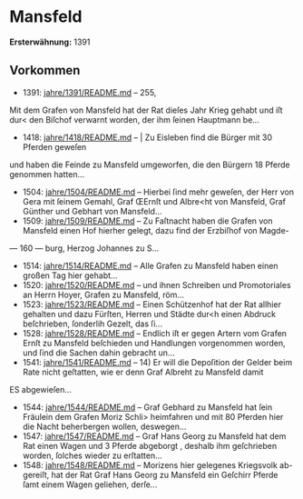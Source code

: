 # Mansfeld

**Ersterwähnung:** 1391

## Vorkommen
- 1391: [jahre/1391/README.md](../jahre/1391/README.md) – 255,

Mit dem Grafen von Mansfeld hat der Rat dieſes
Jahr Krieg gehabt und iſt dur< den Biſchof verwarnt
worden, der ihm ſeinen Hauptmann be...
- 1418: [jahre/1418/README.md](../jahre/1418/README.md) – | Zu Eisleben find die Bürger mit 30 Pferden geweſen

und haben die Feinde zu Mansfeld umgeworfen, die den
Bürgern 18 Pferde genommen hatten...
- 1504: [jahre/1504/README.md](../jahre/1504/README.md) – Hierbei ſind mehr
geweſen, der Herr von Gera mit ſeinem Gemahl, Graf
ŒErnſt und Albre<ht von Mansfeld, Graf Günther und
Gebhart von Mansfeld...
- 1509: [jahre/1509/README.md](../jahre/1509/README.md) – Zu Faſtnacht haben die Grafen von Mansfeld einen
Hof hierher gelegt, dazu find der Erzbiſhof von Magde-


— 160 —
burg, Herzog Johannes zu S...
- 1514: [jahre/1514/README.md](../jahre/1514/README.md) – Alle Grafen zu Mansfeld haben einen großen Tag
hier gehabt...
- 1520: [jahre/1520/README.md](../jahre/1520/README.md) – und ihnen
Schreiben und Promotoriales an Herrn Hoyer, Grafen
zu Mansfeld, röm...
- 1523: [jahre/1523/README.md](../jahre/1523/README.md) – Einen Schützenhof hat der Rat allhier gehalten und
dazu Fürſten, Herren und Städte dur<h einen Abdruck
beſchrieben, ſonderlih Gezelt, das ſi...
- 1528: [jahre/1528/README.md](../jahre/1528/README.md) – Endlich iſt er gegen Artern vom Grafen Ernſt
zu Mansfeld beſchieden und Handlungen vorgenommen
worden, und ſind die Sachen dahin gebracht un...
- 1541: [jahre/1541/README.md](../jahre/1541/README.md) – 14) Er will die Depoſition der Gelder beim Rate nicht
geſtatten, wie er denn Graf Albreht zu Mansfeld damit

ES abgewieſen...
- 1544: [jahre/1544/README.md](../jahre/1544/README.md) – Graf Gebhard zu Mansfeld hat ſein Fräulein dem
Grafen Moriz Schli> heimfahren und mit 80 Pferden
hier die Nacht beherbergen wollen, deswegen...
- 1547: [jahre/1547/README.md](../jahre/1547/README.md) – Graf Hans Georg zu Mansfeld hat dem Rat einen
Wagen und 3 Pferde abgeborgt , deshalb ihm geſchrieben
worden, ſolches wieder zu erſtatten...
- 1548: [jahre/1548/README.md](../jahre/1548/README.md) – Morizens hier gelegenes Kriegsvolk ab-
gereiſt, hat der Rat Graf Hans Georg zu Mansfeld ein
Geſchirr Pferde ſamt einem Wagen geliehen, derſe...
